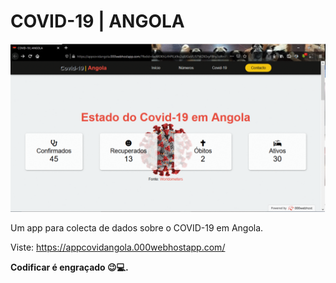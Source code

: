 # COVID-19 | ANGOLA

<img src="galeira/imagens/covid19page.gif">

Um app para colecta de dados sobre o COVID-19 em Angola.

Viste: https://appcovidangola.000webhostapp.com/ 

<b>Codificar é engraçado 😉💻.<b>

